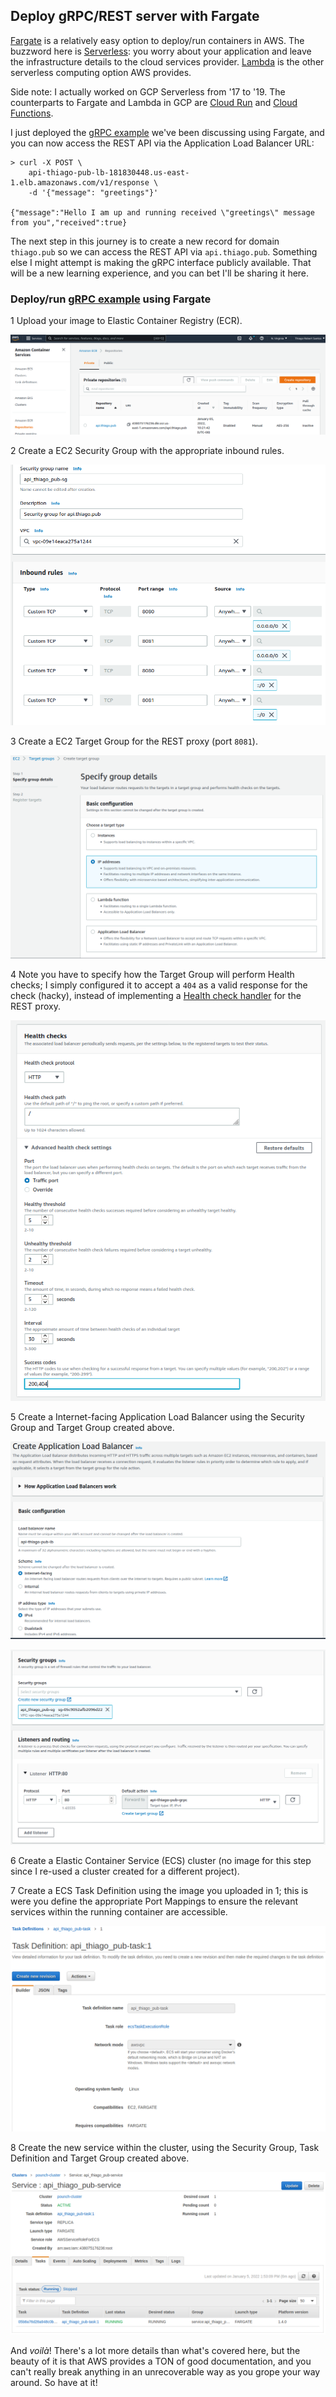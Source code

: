 ## Deploy gRPC/REST server with Fargate

[Fargate](https://aws.amazon.com/fargate/) is a relatively easy option to
deploy/run containers in AWS. The buzzword here is
[Serverless](https://en.wikipedia.org/wiki/Serverless_computing): you worry
about your application and leave the infrastructure details to the
cloud services provider. [Lambda](https://aws.amazon.com/lambda/) is the other
serverless computing option AWS provides.

Side note: I actually worked on GCP Serverless from '17 to '19. The counterparts
to Fargate and Lambda in GCP are [Cloud Run](https://cloud.google.com/run) and
[Cloud Functions](https://cloud.google.com/functions).

I just deployed the [gRPC example](https://github.com/thiagorobert/grpc-example)
we've been discussing using Fargate, and you can now access the REST API via
the Application Load Balancer URL:

```
> curl -X POST \
    api-thiago-pub-lb-181830448.us-east-1.elb.amazonaws.com/v1/response \
    -d '{"message": "greetings"}'

{"message":"Hello I am up and running received \"greetings\" message from you","received":true}
```

The next step in this journey is to create a new record for domain `thiago.pub`
so we can access the REST API via `api.thiago.pub`. Something else I might attempt
is making the gRPC interface publicly available. That will be a new learning
experience, and you can bet I'll be sharing it here.

### Deploy/run [gRPC example](https://github.com/thiagorobert/grpc-example) using Fargate

1 Upload your image to Elastic Container Registry (ECR).

<p align="center"> 
  <img src="/images/ECR-api.thiago.pub-screenshot.png" title="ECR" width="" />
</p>

2 Create a EC2 Security Group with the appropriate inbound rules.

<p align="center"> 
  <img src="/images/api_thiago_pub-sg-screenshot.png" title="Security Group" width="" />
</p>

3 Create a EC2 Target Group for the REST proxy (port `8081`).

<p align="center"> 
  <img src="/images/api_thiago_pub-tg1.png" title="Target Group" width="" />
</p>

4  Note you have to specify how the Target Group will perform Health checks;
I simply configured it to accept a `404` as a valid response for the check (hacky),
instead of implementing a [Health check handler](https://grpc-ecosystem.github.io/grpc-gateway/docs/operations/health_check/)
for the REST proxy.

<p align="center"> 
  <img src="/images/api_thiago_pub-tg2.png" title="Target Group health check configuration" width="" />
</p>

<a id="load-balancer" />
5 Create a Internet-facing Application Load Balancer using the Security Group
and Target Group created above.

<p align="center"> 
  <img src="/images/api_thiago_pub-lb1.png" title="Application Load Balancer" width="" />
</p>

<p align="center"> 
  <img src="/images/api_thiago_pub-lb2.png" title="Application Load Balancer" width="" />
</p>

6 Create a Elastic Container Service (ECS) cluster (no image for this step
since I re-used a cluster created for a different project).

7 Create a ECS Task Definition using the image you uploaded in 1; this is were
you define the appropriate Port Mappings to ensure the relevant services within
the running container are accessible.

<p align="center"> 
  <img src="/images/ECS-api_thiago_pub-task-screenshot.png" title="Task definition" width="" />
</p>

8 Create the new service within the cluster, using the Security Group, Task Definition and Target Group
created above.

<p align="center"> 
  <img src="/images/cluster-service-view-screenshot.png" title="Service" width="" />
</p>

And *voilà*! There's a lot more details than what's covered here, but the beauty
of it is that AWS provides a TON of good documentation, and you can't really break
anything in an unrecoverable way as you grope your way around. So have at it!
